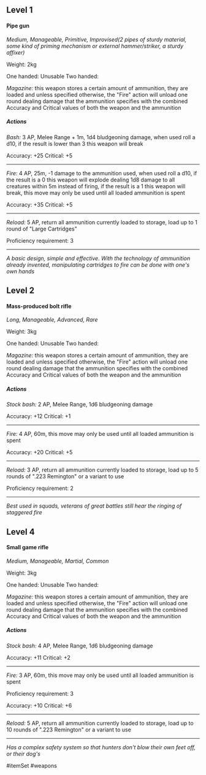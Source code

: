 ## Level 1
#### Pipe gun
*Medium, Manageable, Primitive, Improvised(2 pipes of sturdy material, some kind of priming mechanism or external hammer/striker, a sturdy affixer)*

Weight: 2kg

One handed: Unusable
Two handed:

*Magazine:* this weapon stores a certain amount of ammunition, they are loaded and unless specified otherwise, the "Fire" action will unload one round dealing damage that the ammunition specifies with the combined Accuracy and Critical values of both the weapon and the ammunition
##### Actions

*Bash:* 3 AP, Melee Range + 1m, 1d4 bludgeoning damage, when used roll a d10, if the result is lower than 3 this weapon will break

Accuracy: +25
Critical: +5

---

*Fire:* 4 AP, 25m, -1 damage to the ammunition used, when used roll a d10, if the result is a 0 this weapon will explode dealing 1d8 damage to all creatures within 5m instead of firing, if the result is a 1 this weapon will break, this move may only be used until all loaded ammunition is spent

Accuracy: +35
Critical: +5

---

*Reload:* 5 AP, return all ammunition currently loaded to storage, load up to 1 round of "Large Cartridges"

Proficiency requirement: 3

---
*A basic design, simple and effective. With the technology of ammunition already invented, manipulating cartridges to fire can be done with one's own hands*

## Level 2
#### Mass-produced bolt rifle
*Long, Manageable, Advanced, Rare*

Weight: 3kg

One handed: Unusable
Two handed:

*Magazine:* this weapon stores a certain amount of ammunition, they are loaded and unless specified otherwise, the "Fire" action will unload one round dealing damage that the ammunition specifies with the combined Accuracy and Critical values of both the weapon and the ammunition
##### Actions

*Stock bash:* 2 AP, Melee Range, 1d6 bludgeoning damage

Accuracy: +12
Critical: +1

---

*Fire:* 4 AP, 60m, this move may only be used until all loaded ammunition is spent

Accuracy: +20
Critical: +5

---

*Reload:* 3 AP, return all ammunition currently loaded to storage, load up to 5 rounds of ".223 Remington" or a variant to use

Proficiency requirement: 2

---
*Best used in squads, veterans of great battles still hear the ringing of staggered fire*

## Level 4
#### Small game rifle
*Medium, Manageable, Martial, Common*

Weight: 3kg

One handed: Unusable
Two handed:

*Magazine:* this weapon stores a certain amount of ammunition, they are loaded and unless specified otherwise, the "Fire" action will unload one round dealing damage that the ammunition specifies with the combined Accuracy and Critical values of both the weapon and the ammunition
##### Actions

*Stock bash:* 4 AP, Melee Range, 1d6 bludgeoning damage

Accuracy: +11
Critical: +2

---

*Fire:* 3 AP, 60m, this move may only be used until all loaded ammunition is spent

Proficiency requirement: 3

Accuracy: +10
Critical: +6

---

*Reload:* 5 AP, return all ammunition currently loaded to storage, load up to 10 rounds of ".223 Remington" or a variant to use

---
*Has a complex safety system so that hunters don't blow their own feet off, or their dog's*

#itemSet #weapons 